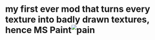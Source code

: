# my first ever mod that turns every texture into badly drawn textures, hence MS Paint![pain](https://user-images.githubusercontent.com/86703851/123905470-9dc52280-d99c-11eb-9976-9e48fd6fa75a.png)
